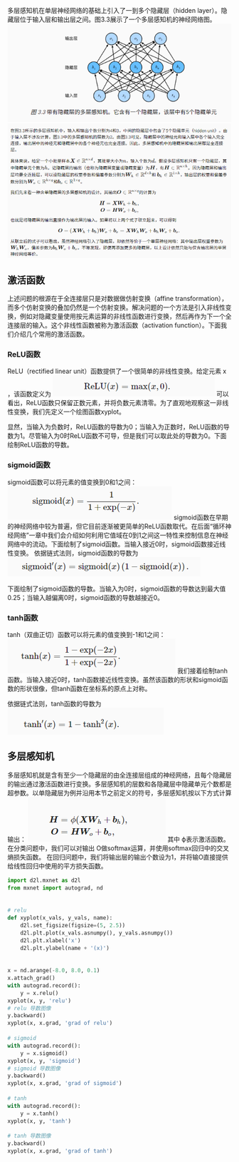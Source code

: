 多层感知机在单层神经网络的基础上引入了一到多个隐藏层（hidden layer）。隐藏层位于输入层和输出层之间。图3.3展示了一个多层感知机的神经网络图。
![image_Snipaste_2024-01-29_14-54-28.png](https://raw.githubusercontent.com/kaisersama112/typora_image/master/assetsSnipaste_2024-01-29_14-54-28.png)
![image_Snipaste_2024-01-29_14-54-53.png](https://raw.githubusercontent.com/kaisersama112/typora_image/master/assetsSnipaste_2024-01-29_14-54-53.png)
## 激活函数
上述问题的根源在于全连接层只是对数据做仿射变换（affine transformation），而多个仿射变换的叠加仍然是一个仿射变换。解决问题的一个方法是引入非线性变换，例如对隐藏变量使用按元素运算的非线性函数进行变换，然后再作为下一个全连接层的输入。这个非线性函数被称为激活函数（activation function）。下面我们介绍几个常用的激活函数。
###  ReLU函数
ReLU（rectified linear unit）函数提供了一个很简单的非线性变换。给定元素 x
 ，该函数定义为
 ![image_Snipaste_2024-01-29_14-55-30.png](https://raw.githubusercontent.com/kaisersama112/typora_image/master/assetsSnipaste_2024-01-29_14-55-30.png)
 可以看出，ReLU函数只保留正数元素，并将负数元素清零。为了直观地观察这一非线性变换，我们先定义一个绘图函数xyplot。

显然，当输入为负数时，ReLU函数的导数为0；当输入为正数时，ReLU函数的导数为1。尽管输入为0时ReLU函数不可导，但是我们可以取此处的导数为0。下面绘制ReLU函数的导数。

### sigmoid函数
sigmoid函数可以将元素的值变换到0和1之间：
![image_Snipaste_2024-01-29_14-57-09.png](https://raw.githubusercontent.com/kaisersama112/typora_image/master/assetsSnipaste_2024-01-29_14-57-09.png)
sigmoid函数在早期的神经网络中较为普遍，但它目前逐渐被更简单的ReLU函数取代。在后面“循环神经网络”一章中我们会介绍如何利用它值域在0到1之间这一特性来控制信息在神经网络中的流动。下面绘制了sigmoid函数。当输入接近0时，sigmoid函数接近线性变换。
依据链式法则，sigmoid函数的导数为
![image_Snipaste_2024-01-29_14-58-10.png](https://raw.githubusercontent.com/kaisersama112/typora_image/master/assetsSnipaste_2024-01-29_14-58-10.png)

下面绘制了sigmoid函数的导数。当输入为0时，sigmoid函数的导数达到最大值0.25；当输入越偏离0时，sigmoid函数的导数越接近0。

### tanh函数
tanh（双曲正切）函数可以将元素的值变换到-1和1之间：
![image_Snipaste_2024-01-29_14-59-11.png](https://raw.githubusercontent.com/kaisersama112/typora_image/master/assetsSnipaste_2024-01-29_14-59-11.png)
我们接着绘制tanh函数。当输入接近0时，tanh函数接近线性变换。虽然该函数的形状和sigmoid函数的形状很像，但tanh函数在坐标系的原点上对称。

依据链式法则，tanh函数的导数为
![imge_Snipaste_2024-01-29_14-59-56.png](https://raw.githubusercontent.com/kaisersama112/typora_image/master/assetsSnipaste_2024-01-29_14-59-56.png)


## 多层感知机

多层感知机就是含有至少一个隐藏层的由全连接层组成的神经网络，且每个隐藏层的输出通过激活函数进行变换。多层感知机的层数和各隐藏层中隐藏单元个数都是超参数。以单隐藏层为例并沿用本节之前定义的符号，多层感知机按以下方式计算输出：
![image_Snipaste_2024-01-29_15-00-56.png](https://raw.githubusercontent.com/kaisersama112/typora_image/master/assetsSnipaste_2024-01-29_15-00-56.png)
其中 ϕ表示激活函数。在分类问题中，我们可以对输出 O做softmax运算，并使用softmax回归中的交叉熵损失函数。 在回归问题中，我们将输出层的输出个数设为1，并将输O直接提供给线性回归中使用的平方损失函数。


```python
import d2l.mxnet as d2l
from mxnet import autograd, nd


# relu
def xyplot(x_vals, y_vals, name):
    d2l.set_figsize(figsize=(5, 2.5))
    d2l.plt.plot(x_vals.asnumpy(), y_vals.asnumpy())
    d2l.plt.xlabel('x')
    d2l.plt.ylabel(name + '(x)')


x = nd.arange(-8.0, 8.0, 0.1)
x.attach_grad()
with autograd.record():
    y = x.relu()
xyplot(x, y, 'relu')
# relu 导数图像
y.backward()
xyplot(x, x.grad, 'grad of relu')

# sigmoid 
with autograd.record():
    y = x.sigmoid()
xyplot(x, y, 'sigmoid')
# sigmoid 导数图像
y.backward()
xyplot(x, x.grad, 'grad of sigmoid')

# tanh 
with autograd.record():
    y = x.tanh()
xyplot(x, y, 'tanh')

# tanh 导数图像
y.backward()
xyplot(x, x.grad, 'grad of tanh')
```

